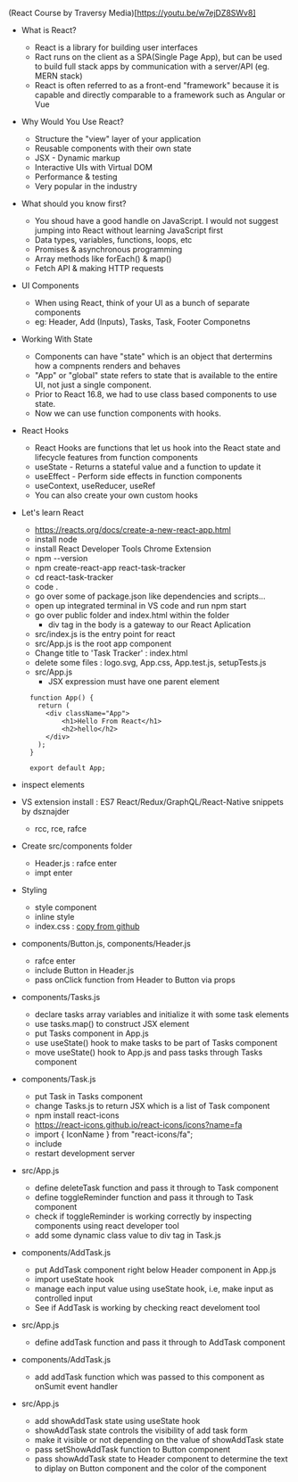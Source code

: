 (React Course by Traversy Media)[https://youtu.be/w7ejDZ8SWv8]

* What is React?
  * React is a library for building user interfaces
  * Ract runs on the client as a SPA(Single Page App), but can be used to build full stack apps by communication with a server/API (eg. MERN stack)
  * React is often referred to as a front-end "framework" because it is capable and directly comparable to a framework such as Angular or Vue

* Why Would You Use React?
  * Structure the "view" layer of your application
  * Reusable components with their own state
  * JSX - Dynamic markup
  * Interactive UIs with Virtual DOM
  * Performance & testing
  * Very popular in the industry

* What should you know first?
  * You shoud have a good handle on JavaScript. I would not suggest jumping into React without learning JavaScript first
  * Data types, variables, functions, loops, etc
  * Promises & asynchronous programming
  * Array methods like forEach() & map()
  * Fetch API & making HTTP requests

* UI Components
  * When using React, think of your UI as a bunch of separate components
  * eg: Header, Add (Inputs), Tasks, Task, Footer Componetns
  
* Working With State
  * Components can have "state" which is an object that dertermins how a compnents renders and behaves
  * "App" or "global" state refers to state that is available to the entire UI, not just a single component.
  * Prior to React 16.8, we had to use class based components to use state.
  * Now we can use function components with hooks.

* React Hooks
  * React Hooks are functions that let us hook into the React state and lifecycle features from function components
  * useState - Returns a stateful value and a function to update it
  * useEffect - Perform side effects in function components
  * useContext, useReducer, useRef 
  * You can also create your own custom hooks

* Let's learn React
  * https://reacts.org/docs/create-a-new-react-app.html
  * install node
  * install React Developer Tools Chrome Extension
  * npm --version
  * npm create-react-app react-task-tracker
  * cd react-task-tracker
  * code .
  * go over some of package.json like dependencies and scripts...
  * open up integrated terminal in VS code and run npm start
  * go over public folder and index.html within the folder
    * div tag in the body is a gateway to our React Aplication
  * src/index.js is the entry point for react
  * src/App.js is the root app component
  * Change title to 'Task Tracker' : index.html 
  * delete some files : logo.svg, App.css, App.test.js, setupTests.js
  * src/App.js
    * JSX expression must have one parent element

  ```
    function App() {
      return (
        <div className="App">
            <h1>Hello From React</h1>
            <h2>hello</h2>
        </div>
      );
    }

    export default App;
  ```

* inspect elements
* VS extension install :  ES7 React/Redux/GraphQL/React-Native snippets by dsznajder
  * rcc, rce, rafce

* Create src/components folder
  * Header.js : rafce enter
  * impt enter
* Styling
  * style component
  * inline style
  * index.css : [copy from github](https://github.com/bradtraversy/react-crash-2021/blob/master/src/index.css)

* components/Button.js, components/Header.js 
  * rafce enter
  * include Button in Header.js
  * pass onClick function from Header to Button via props

* components/Tasks.js
  * declare tasks array variables and initialize it with some task elements
  * use tasks.map() to construct JSX element
  * put Tasks component in App.js
  * use useState() hook to make tasks to be part of Tasks component
  * move useState() hook to App.js and pass tasks through Tasks component

* components/Task.js
  * put Task in Tasks component
  * change Tasks.js to return JSX which is a list of Task component
  * npm install react-icons
  * https://react-icons.github.io/react-icons/icons?name=fa
  * import { IconName } from "react-icons/fa";
  * include <FaTimes />
  * restart development server

* src/App.js
  * define deleteTask function and pass it through to Task component
  * define toggleReminder function and pass it through to Task component
  * check if toggleReminder is working correctly by inspecting components using react developer tool
  * add some dynamic class value to div tag in Task.js

* components/AddTask.js
  * put AddTask component right below Header component in App.js
  * import useState hook
  * manage each input value using useState hook, i.e, make input as controlled input
  * See if AddTask is working by checking react develoment tool

* src/App.js
  * define addTask function and pass it through to AddTask component 

* components/AddTask.js
  * add addTask function which was passed to this component as onSumit event handler

* src/App.js
  * add showAddTask state using useState hook
  * showAddTask state controls the visibility of add task form
  * make it visible or not depending on the value of showAddTask state
  * pass setShowAddTask function to Button component
  * pass showAddTask state to Header component to determine the text to diplay on Button component and the color of the component